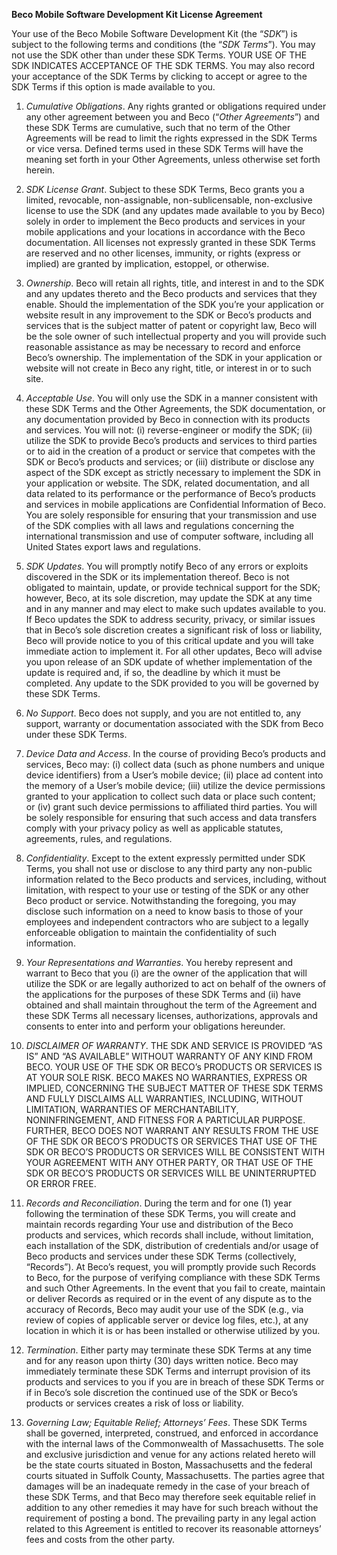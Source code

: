 **Beco Mobile Software Development Kit License Agreement**

Your use of the Beco Mobile Software Development Kit (the “_SDK_”) is subject to the following terms and conditions (the “_SDK
Terms_”). You may not use the SDK other than under these SDK Terms. YOUR USE OF THE SDK INDICATES ACCEPTANCE OF
THE SDK TERMS. You may also record your acceptance of the SDK Terms by clicking to accept or agree to the SDK Terms if
this option is made available to you.


1. _Cumulative Obligations_. Any rights granted or obligations required under any other agreement between you and Beco
(“_Other Agreements_”) and these SDK Terms are cumulative, such that no term of the Other Agreements will be read to
limit the rights expressed in the SDK Terms or vice versa. Defined terms used in these SDK Terms will have the meaning
set forth in your Other Agreements, unless otherwise set forth herein.


2. _SDK License Grant_. Subject to these SDK Terms, Beco grants you a limited, revocable, non-assignable, non-sublicensable,
non-exclusive license to use the SDK (and any updates made available to you by Beco) solely in order to implement the
Beco products and services in your mobile applications and your locations in accordance with the Beco documentation.
All licenses not expressly granted in these SDK Terms are reserved and no other licenses, immunity, or rights (express or
implied) are granted by implication, estoppel, or otherwise.


3. _Ownership_. Beco will retain all rights, title, and interest in and to the SDK and any updates thereto and the Beco products
and services that they enable. Should the implementation of the SDK you’re your application or website result in any
improvement to the SDK or Beco’s products and services that is the subject matter of patent or copyright law, Beco will
be the sole owner of such intellectual property and you will provide such reasonable assistance as may be necessary to
record and enforce Beco’s ownership. The implementation of the SDK in your application or website will not create in
Beco any right, title, or interest in or to such site.


4. _Acceptable Use_. You will only use the SDK in a manner consistent with these SDK Terms and the Other Agreements, the
SDK documentation, or any documentation provided by Beco in connection with its products and services. You will not:
(i) reverse-engineer or modify the SDK; (ii) utilize the SDK to provide Beco’s products and services to third parties or to
aid in the creation of a product or service that competes with the SDK or Beco’s products and services; or (iii) distribute
or disclose any aspect of the SDK except as strictly necessary to implement the SDK in your application or website. The
SDK, related documentation, and all data related to its performance or the performance of Beco’s products and services
in mobile applications are Confidential Information of Beco. You are solely responsible for ensuring that your
transmission and use of the SDK complies with all laws and regulations concerning the international transmission and
use of computer software, including all United States export laws and regulations.


5. _SDK Updates_. You will promptly notify Beco of any errors or exploits discovered in the SDK or its implementation thereof.
Beco is not obligated to maintain, update, or provide technical support for the SDK; however, Beco, at its sole discretion,
may update the SDK at any time and in any manner and may elect to make such updates available to you. If Beco
updates the SDK to address security, privacy, or similar issues that in Beco’s sole discretion creates a significant risk of
loss or liability, Beco will provide notice to you of this critical update and you will take immediate action to implement it.
For all other updates, Beco will advise you upon release of an SDK update of whether implementation of the update is
required and, if so, the deadline by which it must be completed. Any update to the SDK provided to you will be governed
by these SDK Terms.


6. _No Support_. Beco does not supply, and you are not entitled to, any support, warranty or documentation associated with
the SDK from Beco under these SDK Terms.


7. _Device Data and Access_. In the course of providing Beco’s products and services, Beco may: (i) collect data (such as
phone numbers and unique device identifiers) from a User’s mobile device; (ii) place ad content into the memory of a
User’s mobile device; (iii) utilize the device permissions granted to your application to collect such data or place such
content; or (iv) grant such device permissions to affiliated third parties. You will be solely responsible for ensuring that
such access and data transfers comply with your privacy policy as well as applicable statutes, agreements, rules, and
regulations.


8. _Confidentiality_. Except to the extent expressly permitted under SDK Terms, you shall not use or disclose to any third
party any non-public information related to the Beco products and services, including, without limitation, with respect to
your use or testing of the SDK or any other Beco product or service. Notwithstanding the foregoing, you may disclose
such information on a need to know basis to those of your employees and independent contractors who are subject to a
legally enforceable obligation to maintain the confidentiality of such information.


9. _Your Representations and Warranties_. You hereby represent and warrant to Beco that you (i) are the owner of the
application that will utilize the SDK or are legally authorized to act on behalf of the owners of the applications for the
purposes of these SDK Terms and (ii) have obtained and shall maintain throughout the term of the Agreement and these
SDK Terms all necessary licenses, authorizations, approvals and consents to enter into and perform your obligations
hereunder.


10. _DISCLAIMER OF WARRANTY_. THE SDK AND SERVICE IS PROVIDED “AS IS” AND “AS AVAILABLE” WITHOUT WARRANTY OF
ANY KIND FROM BECO. YOUR USE OF THE SDK OR BECO’s PRODUCTS OR SERVICES IS AT YOUR SOLE RISK. BECO MAKES
NO WARRANTIES, EXPRESS OR IMPLIED, CONCERNING THE SUBJECT MATTER OF THESE SDK TERMS AND FULLY
DISCLAIMS ALL WARRANTIES, INCLUDING, WITHOUT LIMITATION, WARRANTIES OF MERCHANTABILITY, NONINFRINGEMENT,
AND FITNESS FOR A PARTICULAR PURPOSE. FURTHER, BECO DOES NOT WARRANT ANY RESULTS FROM
THE USE OF THE SDK OR BECO’S PRODUCTS OR SERVICES THAT USE OF THE SDK OR BECO’S PRODUCTS OR SERVICES
WILL BE CONSISTENT WITH YOUR AGREEMENT WITH ANY OTHER PARTY, OR THAT USE OF THE SDK OR BECO’S
PRODUCTS OR SERVICES WILL BE UNINTERRUPTED OR ERROR FREE.


11. _Records and Reconciliation_. During the term and for one (1) year following the termination of these SDK Terms, you will
create and maintain records regarding Your use and distribution of the Beco products and services, which records shall
include, without limitation, each installation of the SDK, distribution of credentials and/or usage of Beco products and
services under these SDK Terms (collectively, “Records”). At Beco’s request, you will promptly provide such Records to
Beco, for the purpose of verifying compliance with these SDK Terms and such Other Agreements. In the event that you
fail to create, maintain or deliver Records as required or in the event of any dispute as to the accuracy of Records, Beco
may audit your use of the SDK (e.g., via review of copies of applicable server or device log files, etc.), at any location in
which it is or has been installed or otherwise utilized by you.


12. _Termination_. Either party may terminate these SDK Terms at any time and for any reason upon thirty (30) days written
notice. Beco may immediately terminate these SDK Terms and interrupt provision of its products and services to you if
you are in breach of these SDK Terms or if in Beco’s sole discretion the continued use of the SDK or Beco’s products or
services creates a risk of loss or liability.


13. _Governing Law; Equitable Relief; Attorneys’ Fees_. These SDK Terms shall be governed, interpreted, construed, and
enforced in accordance with the internal laws of the Commonwealth of Massachusetts. The sole and exclusive
jurisdiction and venue for any actions related hereto will be the state courts situated in Boston, Massachusetts and the
federal courts situated in Suffolk County, Massachusetts. The parties agree that damages will be an inadequate remedy
in the case of your breach of these SDK Terms, and that Beco may therefore seek equitable relief in addition to any other
remedies it may have for such breach without the requirement of posting a bond. The prevailing party in any legal action
related to this Agreement is entitled to recover its reasonable attorneys’ fees and costs from the other party.
